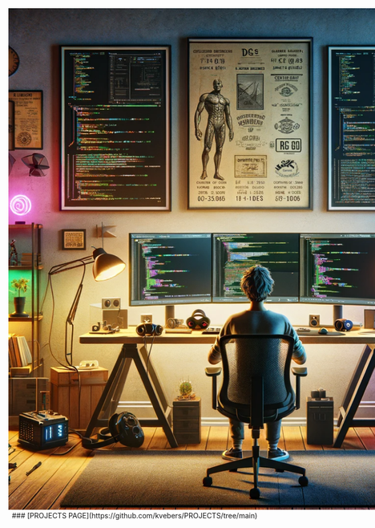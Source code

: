 <div align="center">
<img
  src="ai.png"
  title="Just an Image"
  style="display: inline-block; margin: 0 auto; max-width: 1000px">
### [PROJECTS PAGE](https://github.com/kvebers/PROJECTS/tree/main)

</div>
